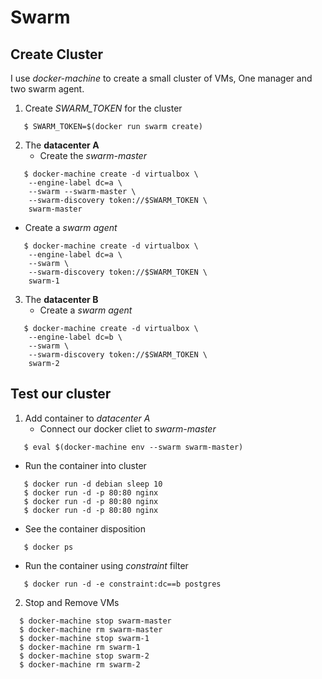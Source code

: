 # Swarm

## Create Cluster

I use _docker-machine_ to create a small cluster of VMs, One manager and two swarm agent.

1. Create _SWARM_TOKEN_ for the cluster
```
   $ SWARM_TOKEN=$(docker run swarm create)
```

2. The **datacenter A**
   * Create the _swarm-master_
```
   $ docker-machine create -d virtualbox \
    --engine-label dc=a \
    --swarm --swarm-master \
    --swarm-discovery token://$SWARM_TOKEN \
    swarm-master
```

   * Create a _swarm agent_
```
   $ docker-machine create -d virtualbox \
    --engine-label dc=a \
    --swarm \
    --swarm-discovery token://$SWARM_TOKEN \
    swarm-1
```

3. The **datacenter B**
   * Create a _swarm agent_
```
   $ docker-machine create -d virtualbox \
    --engine-label dc=b \
    --swarm \
    --swarm-discovery token://$SWARM_TOKEN \
    swarm-2
```

## Test our cluster

1. Add container to _datacenter A_
   * Connect our docker cliet to _swarm-master_
```
   $ eval $(docker-machine env --swarm swarm-master)
```
   * Run the container into cluster
```
   $ docker run -d debian sleep 10
   $ docker run -d -p 80:80 nginx
   $ docker run -d -p 80:80 nginx
   $ docker run -d -p 80:80 nginx
```
   * See the container disposition
```
   $ docker ps
```
   * Run the container using _constraint_ filter
```
   $ docker run -d -e constraint:dc==b postgres
```
2. Stop and Remove VMs
```
  $ docker-machine stop swarm-master
  $ docker-machine rm swarm-master
  $ docker-machine stop swarm-1
  $ docker-machine rm swarm-1
  $ docker-machine stop swarm-2
  $ docker-machine rm swarm-2
```
